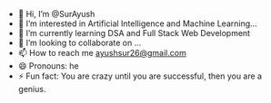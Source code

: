 - 👋 Hi, I’m @SurAyush
- 👀 I’m interested in Artificial Intelligence and Machine Learning...
- 🌱 I’m currently learning DSA and Full Stack Web Development
- 💞️ I’m looking to collaborate on ...
- 📫 How to reach me ayushsur26@gmail.com
- 😄 Pronouns: he 
- ⚡ Fun fact: You are crazy until you are successful, then you are a genius.

<!---
SurAyush/SurAyush is a ✨ special ✨ repository because its `README.md` (this file) appears on your GitHub profile.
You can click the Preview link to take a look at your changes.
--->
